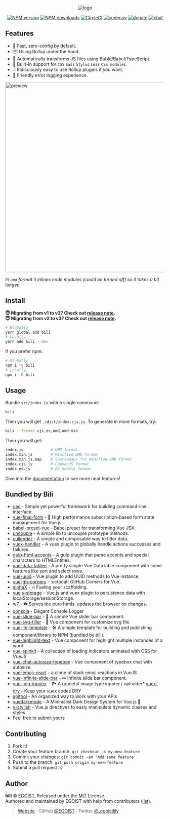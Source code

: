 <p align="center">
<img src="https://i.loli.net/2018/02/02/5a741da489499.png" alt="logo">
</p>

<p align="center"><a href="https://npmjs.com/package/bili"><img src="https://img.shields.io/npm/v/bili.svg?style=flat" alt="NPM version"></a> <a href="https://npmjs.com/package/bili"><img src="https://img.shields.io/npm/dm/bili.svg?style=flat" alt="NPM downloads"></a> <a href="https://circleci.com/gh/egoist/bili/tree/master"><img src="https://circleci.com/gh/egoist/bili/tree/master.svg?style=shield" alt="CircleCI"></a> <a href="https://codecov.io/gh/egoist/bili"><img src="https://codecov.io/gh/egoist/bili/branch/master/graph/badge.svg" alt="codecov"></a> <a href="https://github.com/egoist/donate"><img src="https://img.shields.io/badge/$-donate-ff69b4.svg?maxAge=2592000&amp;style=flat" alt="donate"></a> <a href="https://chat.egoist.moe"><img src="https://img.shields.io/badge/chat-on%20discord-7289DA.svg?style=flat" alt="chat"></a></p>

## Features

- 🚀 Fast, zero-config by default.
- 📦 Using Rollup under the hood.
- 🚗 Automatically transforms JS files using Buble/Babel/TypeScript.
- 💅 Built-in support for `CSS` `Sass` `Stylus` `Less` `CSS modules`.
- 🎶 Ridiculously easy to use Rollup plugins if you want.
- 🚨 Friendly error logging experience.

<img src="https://cdn.rawgit.com/egoist/bili/master/media/preview.svg" width="600" alt="preview">

_In `umd` format it inlines node modules (could be turned off) so it takes a bit longer._

## Install

**😇 Migrating from v1 to v2? Check out [release note](https://github.com/egoist/bili/releases/tag/v2.0.0).**<br>
**😇 Migrating from v2 to v3? Check out [release note](https://github.com/egoist/bili/releases/tag/v3.0.0).**

```bash
# Globally
yarn global add bili
# Locally
yarn add bili --dev
```

If you prefer npm:

```bash
# Globally
npm i -g bili
# Locally
npm i -D bili
```

## Usage

Bundle `src/index.js` with a single command:

```bash
bili
```

Then you will get `./dist/index.cjs.js`. To generate in more formats, try:

```bash
bili --format cjs,es,umd,umd-min
```

Then you will get:

```bash
index.js            # UMD format
index.min.js        # Minified UMD format
index.min.js.map    # Sourcemaps for minified UMD format
index.cjs.js        # CommonJS format
index.es.js         # ES module format
```

Dive into the [documentation](https://bili.egoist.sh) to see more neat features!

## Bundled by Bili

- [cac](https://github.com/egoist/cac) - Simple yet powerful framework for building command-line interface.
- [vue-final-form](https://github.com/egoist/vue-final-form) - 🏁 High performance subscription-based form state management for Vue.js.
- [babel-preset-vue](https://github.com/vuejs/babel-preset-vue) - Babel preset for transforming Vue JSX.
- [uncouple](https://github.com/VitorLuizC/uncouple) - A simple lib to uncouple prototype methods.
- [cullender](https://github.com/VitorLuizC/cullender) - A simple and composable way to filter data.
- [vuex-handler](https://github.com/VitorLuizC/vuex-handler) - A vuex plugin to globally handle actions successes and failures.
- [gulp-html-accents](https://github.com/VitorLuizC/gulp-html-accents) - A gulp plugin that parse accents and special characters to HTMLEntities.
- [vue-data-tablee](https://github.com/VitorLuizC/vue-data-tablee) - A pretty simple Vue DataTable component with some features like sort and select rows.
- [vue-uuid](https://github.com/VitorLuizC/vue-uuid) - Vue plugin to add UUID methods to Vue instance.
- [vue-gh-corners](https://github.com/gluons/vue-gh-corners) - :octocat: GitHub Corners for Vue.
- [alphaX](https://github.com/ulivz/alphax) - :fire: Fueling your scaffolding.
- [vuejs-storage](https://github.com/maple3142/vuejs-storage) - Vue.js and vuex plugin to persistence data with localStorage/sessionStorage.
- [w7](https://github.com/ulivz/w7) - :shamrock: Serves the pure htmls, updates the browser on changes.
- [consola](https://github.com/nuxt/consola) - Elegant Console Logger
- [vue-slide-bar](https://github.com/biigpongsatorn/vue-slide-bar) - 🎢 A simple Vue slider bar component.
- [vue-svg-filler](https://github.com/biigpongsatorn/vue-svg-filler) - 🎨 Vue component for customize svg file.
- [vue-lib-template](https://github.com/biigpongsatorn/vue-lib-template) - 🛠 A simple template for building and publishing component/library to NPM (bundled by bili).
- [vue-highlight-text](https://github.com/TonPC64/vue-highlight-text) - Vue component for highlight multiple instances of a word.
- [vue-spinkit](https://github.com/TonPC64/vue-spinkit) - A collection of loading indicators animated with CSS for VueJS
- [vue-chat-autosize-typebox](https://github.com/TonPC64/vue-chat-autosize-typebox) - Vue component of typebox chat with autosize
- [vue-emoji-react](https://github.com/TonPC64/vue-emoji-react) - a clone of slack emoji reactions in VueJS
- [vue-infinite-slide-bar](https://github.com/biigpongsatorn/vue-infinite-slide-bar) - ∞ Infinite slide bar component.
- [vue-img-inputer](https://github.com/waynecz/vue-img-inputer) - 🏞 A graceful image type inputer / uploader\* [vuex-dry](https://github.com/eunjae-lee/vuex-dry) - Keep your vuex codes DRY
- [apitool](https://github.com/eunjae-lee/apitool) - An organized way to work with your APIs
- [vuedarkmode](https://github.com/LeCoupa/vuedarkmode) - A Minimalist Dark Design System for Vue.js 🎨
- [v-stylish](https://github.com/gigioSouza/v-stylish) - Vue.js directives to easly manipulate dynamic classes and styles
- Feel free to submit yours

## Contributing

1.  Fork it!
2.  Create your feature branch: `git checkout -b my-new-feature`
3.  Commit your changes: `git commit -am 'Add some feature'`
4.  Push to the branch: `git push origin my-new-feature`
5.  Submit a pull request :D

## Author

**bili** © [EGOIST](https://github.com/egoist), Released under the [MIT](./LICENSE) License.<br>
Authored and maintained by EGOIST with help from contributors ([list](https://github.com/egoist/bili/contributors)).

> [Website](https://egoist.sh) · GitHub [@EGOIST](https://github.com/egoist) · Twitter [@\_egoistlily](https://twitter.com/_egoistlily)
